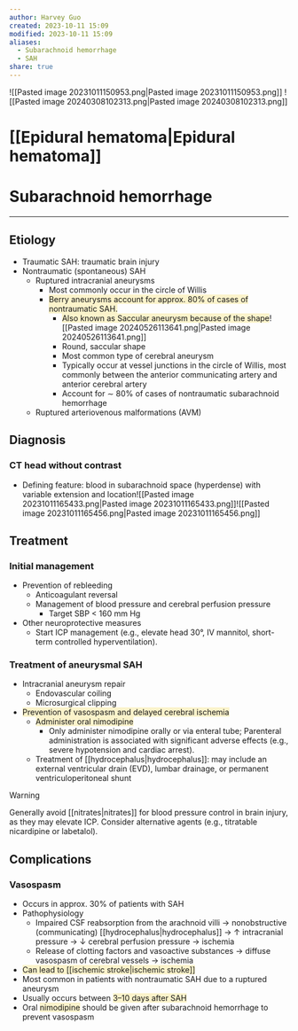 ```yaml
---
author: Harvey Guo
created: 2023-10-11 15:09
modified: 2023-10-11 15:09
aliases:
  - Subarachnoid hemorrhage
  - SAH
share: true
---
```


![[Pasted image 20231011150953.png|Pasted image 20231011150953.png]]
![[Pasted image 20240308102313.png|Pasted image 20240308102313.png]]
# [[Epidural hematoma|Epidural hematoma]]
# Subarachnoid hemorrhage
---
## Etiology
- Traumatic SAH: traumatic brain injury
- Nontraumatic (spontaneous) SAH
	- Ruptured intracranial aneurysms
		- Most commonly occur in the circle of Willis 
		- <span style="background:rgba(240, 200, 0, 0.2)">Berry aneurysms account for approx. 80% of cases of nontraumatic SAH. </span>
			- <span style="background:rgba(240, 200, 0, 0.2)">Also known as Saccular aneurysm because of the shape</span>![[Pasted image 20240526113641.png|Pasted image 20240526113641.png]]
			- Round, saccular shape
			- Most common type of cerebral aneurysm
			- Typically occur at vessel junctions in the circle of Willis, most commonly between the anterior communicating artery and anterior cerebral artery
			- Account for ∼ 80% of cases of nontraumatic subarachnoid hemorrhage
	- Ruptured arteriovenous malformations (AVM) 
## Diagnosis
### CT head without contrast
- Defining feature: blood in subarachnoid space (hyperdense) with variable extension and location![[Pasted image 20231011165433.png|Pasted image 20231011165433.png]]![[Pasted image 20231011165456.png|Pasted image 20231011165456.png]]
## Treatment
### Initial management
- Prevention of rebleeding 
	- Anticoagulant reversal
	- Management of blood pressure and cerebral perfusion pressure
		- Target SBP < 160 mm Hg
- Other neuroprotective measures 
	- Start ICP management (e.g., elevate head 30°, IV mannitol, short-term controlled hyperventilation).
### Treatment of aneurysmal SAH
- Intracranial aneurysm repair
	- Endovascular coiling
	- Microsurgical clipping
- <span style="background:rgba(240, 200, 0, 0.2)">Prevention of vasospasm and delayed cerebral ischemia</span>
	- <span style="background:rgba(240, 200, 0, 0.2)">Administer oral nimodipine</span>
		- Only administer nimodipine orally or via enteral tube; Parenteral administration is associated with significant adverse effects (e.g., severe hypotension and cardiac arrest).
	- Treatment of [[hydrocephalus|hydrocephalus]]: may include an external ventricular drain (EVD), lumbar drainage, or permanent ventriculoperitoneal shunt

>[!warning] 
>Generally avoid [[nitrates|nitrates]] for blood pressure control in brain injury, as they may elevate ICP. Consider alternative agents (e.g., titratable nicardipine or labetalol).
## Complications
### Vasospasm
- Occurs in approx. 30% of patients with SAH
- Pathophysiology
	- Impaired CSF reabsorption from the arachnoid villi → nonobstructive (communicating) [[hydrocephalus|hydrocephalus]] → ↑ intracranial pressure → ↓ cerebral perfusion pressure → ischemia
	- Release of clotting factors and vasoactive substances → diffuse vasospasm of cerebral vessels  → ischemia
- <span style="background:rgba(240, 200, 0, 0.2)">Can lead to [[ischemic stroke|ischemic stroke]]</span>
- Most common in patients with nontraumatic SAH due to a ruptured aneurysm
- Usually occurs between <span style="background:rgba(240, 200, 0, 0.2)">3–10 days after SAH</span>
- Oral <span style="background:rgba(240, 200, 0, 0.2)">nimodipine</span> should be given after subarachnoid hemorrhage to prevent vasospasm